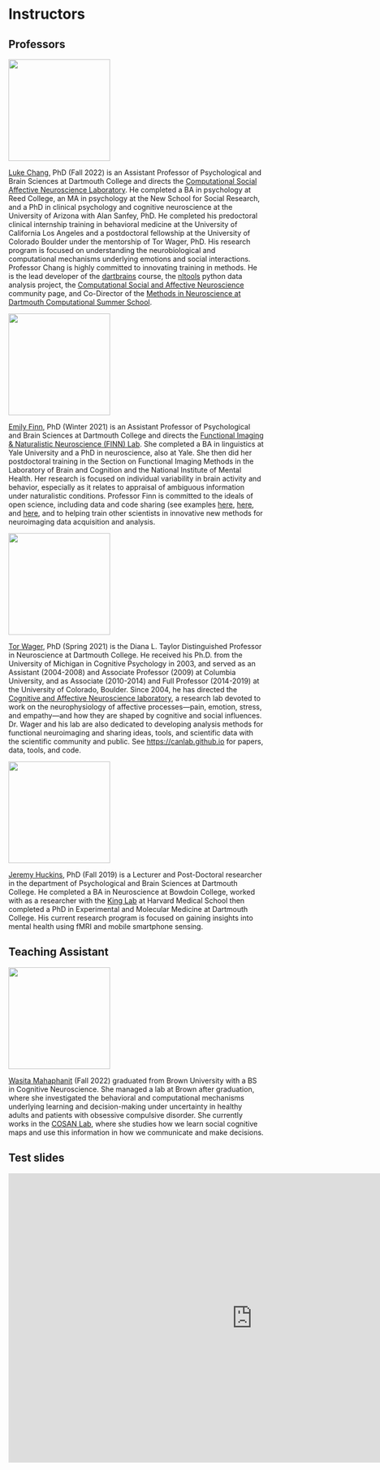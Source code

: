 # Instructors

## Professors

<img src="../images/instructors/chang.jpg" width="200"/>

[Luke Chang](http://lukejchang.com), PhD (Fall 2022) is an Assistant Professor of Psychological and Brain Sciences at Dartmouth College and directs the [Computational Social Affective Neuroscience Laboratory](http://cosanlab.com/). He completed a BA in psychology at Reed College, an MA in psychology at the New School for Social Research, and a PhD in clinical psychology and cognitive neuroscience at the University of Arizona with Alan Sanfey, PhD. He completed his predoctoral clinical internship training in behavioral medicine at the University of California Los Angeles and a postdoctoral fellowship at the University of Colorado Boulder under the mentorship of Tor Wager, PhD. His research program is focused on understanding the neurobiological and computational mechanisms underlying emotions and social interactions. Professor Chang is highly committed to innovating training in methods. He is the lead developer of the [dartbrains](https://dartbrains.org/) course, the [nltools](https://neurolearn.readthedocs.io/en/latest/) python data analysis project, the [Computational Social and Affective Neuroscience](http://compsan.org/) community page, and Co-Director of the [Methods in Neuroscience at Dartmouth Computational Summer School](http://mindsummerschool.org/).

<img src="../images/instructors/finn.jpg" width="200"/>

[Emily Finn](https://esfinn.github.io/), PhD (Winter 2021) is an Assistant Professor of Psychological and Brain Sciences at Dartmouth College and directs the [Functional Imaging & Naturalistic Neuroscience (FINN) Lab](http://thefinnlab.github.io/). She completed a BA in linguistics at Yale University and a PhD in neuroscience, also at Yale. She then did her postdoctoral training in the Section on Functional Imaging Methods in the Laboratory of Brain and Cognition and the National Institute of Mental Health. Her research is focused on individual variability in brain activity and behavior, especially as it relates to appraisal of ambiguous information under naturalistic conditions. Professor Finn is committed to the ideals of open science, including data and code sharing (see examples [here](https://openneuro.org/datasets/ds001338), [here](https://github.com/esfinn/cpm_tutorial), and [here](https://github.com/esfinn/intersubj_rsa), and to helping train other scientists in innovative new methods for neuroimaging data acquisition and analysis.

<img src="../images/instructors/wager.jpg" width="200"/>

[Tor Wager](https://sites.dartmouth.edu/canlab/), PhD (Spring 2021) is the Diana L. Taylor Distinguished Professor in Neuroscience at Dartmouth College. He received his Ph.D. from the University of Michigan in Cognitive Psychology in 2003, and served as an Assistant (2004-2008) and Associate Professor (2009) at Columbia University, and as Associate (2010-2014) and Full Professor (2014-2019) at the University of Colorado, Boulder. Since 2004, he has directed the [Cognitive and Affective Neuroscience laboratory](https://sites.dartmouth.edu/canlab/), a research lab devoted to work on the neurophysiology of affective processes—pain, emotion, stress, and empathy—and how they are shaped by cognitive and social influences. Dr. Wager and his lab are also dedicated to developing analysis methods for functional neuroimaging and sharing ideas, tools, and scientific data with the scientific community and public. See https://canlab.github.io for papers, data, tools, and code.

<img src="../images/instructors/huckins.jpg" width="200"/>

[Jeremy Huckins](https://mtnhuck.github.io/), PhD (Fall 2019) is a Lecturer and Post-Doctoral researcher in the department of Psychological and Brain Sciences at Dartmouth College. He completed a BA in Neuroscience at Bowdoin College, worked with as a researcher with the [King Lab](https://king.med.harvard.edu/) at Harvard Medical School then completed a PhD in Experimental and Molecular Medicine at Dartmouth College. His current research program is focused on gaining insights into mental health using fMRI and mobile smartphone sensing.

## Teaching Assistant

<img src="../images/instructors/wasita.png" width="200"/>

[Wasita Mahaphanit](https://wasita.space/) (Fall 2022) graduated from Brown University with a BS in Cognitive Neuroscience. She managed a lab at Brown after graduation, where she investigated the behavioral and computational mechanisms underlying learning and decision-making under uncertainty in healthy adults and patients with obsessive compulsive disorder. She currently works in the [COSAN Lab](http://cosanlab.com/), where she studies how we learn social cognitive maps and use this information in how we communicate and make decisions.


## Test slides

<iframe src="https://docs.google.com/presentation/d/e/2PACX-1vQtWIR0S50AmR1tY5cc7PWmu0XQ8Ac8EvD6xrSdohItojcP8Vyn8FthQ8PQpEq56bg9c59MlHb-KzkW/embed?start=false&loop=false&delayms=3000" frameborder="0" width="960" height="569" allowfullscreen="true" mozallowfullscreen="true" webkitallowfullscreen="true"></iframe>